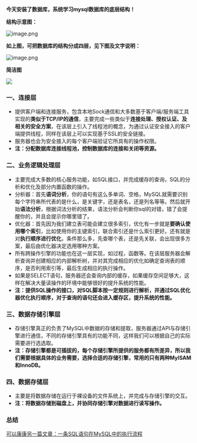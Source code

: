 **今天安装了数据库，系统学习mysql数据库的底层结构！**

**结构示意图：**

![image.png](/upload/2022/01/image-369162918f234105b19c2c3aecb6dc1c.png)

**如上图，可把数据库的结构分成四层，见下图及文字说明：**

![image.png](/upload/2022/01/image-c8af28dc8134459bac1158c755bc3cab.png)

**简洁图**

![](https://img-blog.csdnimg.cn/b776572121094706ad0c4a0de0240b16.png)

### 一、连接层
- 提供客户端和连接服务，包含本地Sock通信和大多数基于客户端/服务端工具实现的**类似于TCP/IP的通信**，主要完成一些类似于**连接处理、授权认证、及相关的安全方案**，在该层上引入了线程池的概念，为通过认证安全接入的客户端提供线程，同样在该层上可以实现基于SSL的安全链接。
- 服务器也会为安全接入的每个客户端验证它所具有的操作权限。
- **注：分配数据库连接线程池，控制数据库的连接和关闭等资源。**

### 二、业务逻辑处理层
- 主要完成大多数的核心服务功能，如SQL接口，并完成缓存的查询，SQL的分析和优化及部分内置函数的操作。
- 分析器：首先**语词分析**，你的语句有这么多单词、空格，MySQL就需要识别每个字符串所代表的是什么，是关键字，还是表名，还是列名等等。然后就开始**语法分析**，根据词法分析的结果，语法分析会判断你sql的对错，错了会提醒你的，并且会提示你哪里错了。
- 优化器：首先因为我们建立表可能会建立很多索引，优化有一步就是**要确认使用哪个索引**，比如使用你的主键索引，联合索引还是什么索引更好。还有就是对**执行顺序进行优化**，条件那么多，先查哪个表，还是先关联，会出现很多方案，最后由优化器决定选用哪种方案。
- 所有跨操作引擎的功能也在这一层实现，如过程，函数等。在该层服务器会解析查询并创建相应的内部解析树，并对其完成相应的优化如确定查询表的顺序，是否利用索引等，最后生成相应的执行操作。
- 如果是SELECT语句，服务器还会查询内部的缓存，如果缓存空间足够大，这样在解决大量读操作的环境中能够很好的提升系统的性能。
- **注：提供SQL操作的接口，对SQL脚本按一定规则进行解析，并通过SQL优化器优化执行顺序，对于查询的语句还会进入缓存区，提升系统的性能。**

### 三、数据存储引擎层
- 存储引擎真正的负责了MySQL中数据的存储和提取，服务器通过API与存储引擎进行通信，不同的存储引擎具有的功能不同，这样我们可以根据自己的实际需要进行选选取。
- **注：存储引擎都是可插拔的，每个存储引擎所提供的服务都有所差异，所以我们需要根据具体的业务需要，选择合适的存储引擎，常用的只有两种MyISAM和InnoDB。**

### 四、数据存储层
- 主要是将数据存储在运行于裸设备的文件系统上，并完成与存储引擎的交互。
- **注：将数据存储到磁盘上，并协同存储引擎对数据进行读写操作。**

### 总结

[可以康康另一篇文章：一条SQL语句在MySQL中的执行流程](http://121.199.72.143:8090/archives/%E4%B8%80%E6%9D%A1sql%E8%AF%AD%E5%8F%A5%E5%9C%A8mysql%E4%B8%AD%E7%9A%84%E6%89%A7%E8%A1%8C%E6%B5%81%E7%A8%8B)
